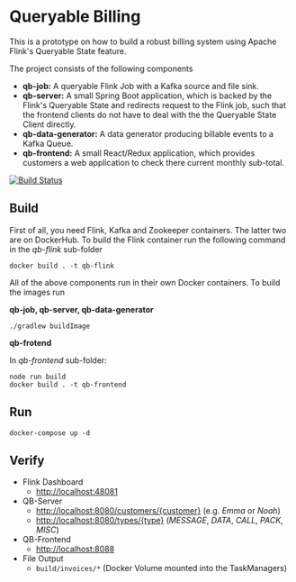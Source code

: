 Queryable Billing
=================

This is a prototype on how to build a robust billing system using Apache Flink's Queryable State feature.

The project consists of the following components

* **qb-job:** A queryable Flink Job with a Kafka source and file sink.
* **qb-server:** A small Spring Boot application, which is backed by the Flink's Queryable State and redirects request to the Flink job, such that the frontend clients do not have to deal with the the Queryable State Client directly.
* **qb-data-generator:** A data generator producing billable events to a Kafka Queue.
* **qb-frontend:** A small React/Redux application, which provides customers a web application to check there current monthly sub-total.

[![Build Status](https://travis-ci.org/mbode/queryable-billing.svg?branch=master)](https://travis-ci.org/mbode/queryable-billing)

Build
-----
First of all, you need Flink, Kafka and Zookeeper containers. The latter two are on DockerHub. To build the Flink container run the following command in the *qb-flink* sub-folder
```
docker build . -t qb-flink
```
All of the above components run in their own Docker containers. To build the images run

**qb-job, qb-server, qb-data-generator**
```
./gradlew buildImage
```
**qb-frotend**

In *qb-frontend* sub-folder: 
```
node run build
docker build . -t qb-frontend
```

Run
---
```
docker-compose up -d
```

Verify
------
* Flink Dashboard 
    - <http://localhost:48081>   
* QB-Server
    - <http://localhost:8080/customers/{customer}> (e.g. *Emma* or *Noah*)
    - <http://localhost:8080/types/{type}> (*MESSAGE*, *DATA*, *CALL*, *PACK*, *MISC*)
* QB-Frontend
    - <http://localhost:8088>
* File Output
    - `build/invoices/*` (Docker Volume mounted into the TaskManagers)

